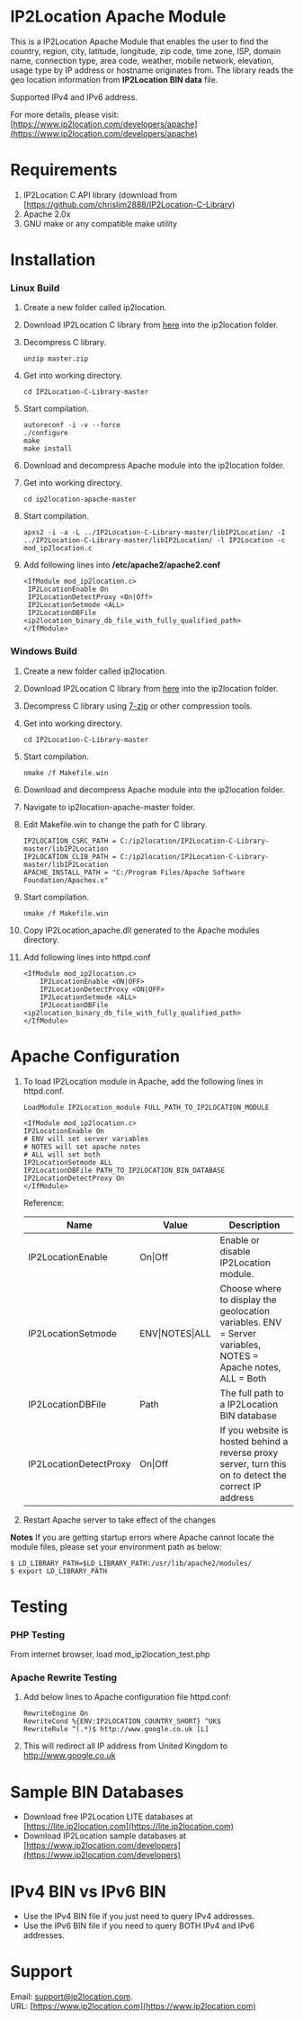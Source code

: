 # IP2Location Apache Module

This is a IP2Location Apache Module that enables the user to find the country, region, city, latitude, longitude, 
zip code, time zone, ISP, domain name, connection type, area code, weather, mobile network, elevation, 
usage type by IP address or hostname originates from. The library reads the geo location information
from **IP2Location BIN data** file.

Supported IPv4 and IPv6 address.

For more details, please visit:
[https://www.ip2location.com/developers/apache](https://www.ip2location.com/developers/apache)

# Requirements
1. IP2Location C API library (download from [https://github.com/chrislim2888/IP2Location-C-Library)
2. Apache 2.0x
3. GNU make or any compatible make utility

# Installation
### Linux Build
1. Create a new folder called ip2location.

2. Download IP2Location C library from [here](https://github.com/chrislim2888/IP2Location-C-Library/archive/master.zip) into the ip2location folder.

3. Decompress C library.

   ```
   unzip master.zip
   ```

4. Get into working directory.

   ```
   cd IP2Location-C-Library-master
   ```

5. Start compilation.

   ```
   autoreconf -i -v --force
   ./configure
   make
   make install
   ```

6. Download and decompress Apache module into the ip2location folder.

7. Get into working directory.

   ```
   cd ip2location-apache-master
   ```

8. Start compilation.

   ```
   apxs2 -i -a -L ../IP2Location-C-Library-master/libIP2Location/ -I ../IP2Location-C-Library-master/libIP2Location/ -l IP2Location -c mod_ip2location.c
   ```

9. Add following lines into **/etc/apache2/apache2.conf**

   ```
   <IfModule mod_ip2location.c>
   	IP2LocationEnable On
   	IP2LocationDetectProxy <On|Off>
   	IP2LocationSetmode <ALL>
   	IP2LocationDBFile <ip2location_binary_db_file_with_fully_qualified_path>
   </IfModule>
   ```



### Windows Build

1. Create a new folder called ip2location.

2. Download IP2Location C library from [here](https://github.com/chrislim2888/IP2Location-C-Library/archive/master.zip) into the ip2location folder.

3. Decompress C library using [7-zip](https://www.7-zip.org/) or other compression tools.

4. Get into working directory.

   ```
   cd IP2Location-C-Library-master
   ```

5. Start compilation.

   ```
   nmake /f Makefile.win
   ```

6. Download and decompress Apache module into the ip2location folder.

7. Navigate to ip2location-apache-master folder.

8. Edit Makefile.win to change the path for C library.

   ```
   IP2LOCATION_CSRC_PATH = C:/ip2location/IP2Location-C-Library-master/libIP2Location
   IP2LOCATION_CLIB_PATH = C:/ip2location/IP2Location-C-Library-master/libIP2Location
   APACHE_INSTALL_PATH = "C:/Program Files/Apache Software Foundation/Apachex.x"
   ```

9. Start compilation.

   ```
   nmake /f Makefile.win
   ```

10. Copy IP2Location_apache.dll generated to the Apache modules directory.

11. Add following lines into httpd.conf

    ```
    <IfModule mod_ip2location.c>
    	IP2LocationEnable <ON|OFF>
    	IP2LocationDetectProxy <ON|OFF>
    	IP2LocationSetmode <ALL>
    	IP2LocationDBFile <ip2location_binary_db_file_with_fully_qualified_path>
    </IfModule>
    ```



# Apache Configuration

1. To load IP2Location module in Apache,  add the following lines in httpd.conf.

    ```
    LoadModule IP2Location_module FULL_PATH_TO_IP2LOCATION_MODULE
    
    <IfModule mod_ip2location.c>
    IP2LocationEnable On 
    # ENV will set server variables
    # NOTES will set apache notes 
    # ALL will set both
    IP2LocationSetmode ALL
    IP2LocationDBFile PATH_TO_IP2LOCATION_BIN_DATABASE
    IP2LocationDetectProxy On
    </IfModule>
    ```

    

    Reference:

    | Name                   | Value           | Description                                                  |
    | ---------------------- | --------------- | ------------------------------------------------------------ |
    | IP2LocationEnable      | On\|Off         | Enable or disable IP2Location module.                        |
    | IP2LocationSetmode     | ENV\|NOTES\|ALL | Choose where to display the geolocation variables. ENV = Server variables, NOTES = Apache notes, ALL = Both |
    | IP2LocationDBFile      | Path            | The full path to a IP2Location BIN database                  |
    | IP2LocationDetectProxy | On\|Off         | If you website is hosted behind a reverse proxy server, turn this on to detect the correct IP address |

    

2. Restart Apache server to take effect of the changes

**Notes**
If you are getting startup errors where Apache cannot locate the module files, please set your environment path as below:

```
$ LD_LIBRARY_PATH=$LD_LIBRARY_PATH:/usr/lib/apache2/modules/
$ export LD_LIBRARY_PATH
```

# Testing
### PHP Testing
From internet browser, load mod_ip2location_test.php

### Apache Rewrite Testing
1. Add below lines to Apache configuration file httpd.conf:  
   
    ```
    RewriteEngine On
    RewriteCond %{ENV:IP2LOCATION_COUNTRY_SHORT} ^UK$
    RewriteRule ^(.*)$ http://www.google.co.uk [L]
    ```
    
2. This will redirect all IP address from United Kingdom to http://www.google.co.uk


# Sample BIN Databases
* Download free IP2Location LITE databases at [https://lite.ip2location.com](https://lite.ip2location.com)  
* Download IP2Location sample databases at [https://www.ip2location.com/developers](https://www.ip2location.com/developers)

# IPv4 BIN vs IPv6 BIN
* Use the IPv4 BIN file if you just need to query IPv4 addresses.
* Use the IPv6 BIN file if you need to query BOTH IPv4 and IPv6 addresses.

# Support
Email: support@ip2location.com.  
URL: [https://www.ip2location.com](https://www.ip2location.com)
